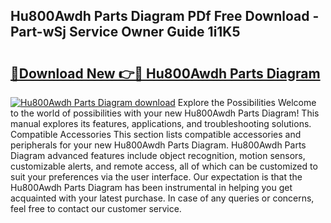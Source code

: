 ## Hu800Awdh Parts Diagram PDf Free Download - Part-wSj Service Owner Guide 1i1K5

# <h2><a href="http://dfursv.blite.top/?on=Hu800Awdh+Parts+Diagram">🔗Download New 👉🔴 Hu800Awdh Parts Diagram</a></h2>

[![Hu800Awdh Parts Diagram download](https://i.imgur.com/lujVjoI.png)](http://dfursv.blite.top/?on=Hu800Awdh+Parts+Diagram)
Explore the Possibilities Welcome to the world of possibilities with your new Hu800Awdh Parts Diagram! This manual explores its features, applications, and troubleshooting solutions. Compatible Accessories This section lists compatible accessories and peripherals for your new Hu800Awdh Parts Diagram. Hu800Awdh Parts Diagram advanced features include object recognition, motion sensors, customizable alerts, and remote access, all of which can be customized to suit your preferences via the user interface. Our expectation is that the Hu800Awdh Parts Diagram has been instrumental in helping you get acquainted with your latest purchase. In case of any queries or concerns, feel free to contact our customer service.
